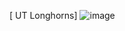 [ UT Longhorns]
![image](https://user-images.githubusercontent.com/85136952/121792257-30517d80-cbb8-11eb-945c-3339801784b5.png)
